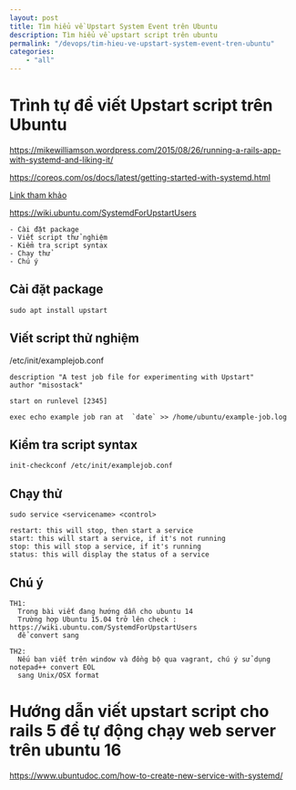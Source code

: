 ```yaml
---
layout: post
title: Tìm hiểu về Upstart System Event trên Ubuntu
description: Tìm hiểu về upstart script trên ubuntu
permalink: "/devops/tim-hieu-ve-upstart-system-event-tren-ubuntu"
categories:     
    - "all"
---
```


# Trình tự để viết Upstart script trên Ubuntu

https://mikewilliamson.wordpress.com/2015/08/26/running-a-rails-app-with-systemd-and-liking-it/

https://coreos.com/os/docs/latest/getting-started-with-systemd.html

[Link tham khảo](https://www.digitalocean.com/community/tutorials/the-upstart-event-system-what-it-is-and-how-to-use-it)

https://wiki.ubuntu.com/SystemdForUpstartUsers

```
- Cài đặt package
- Viết script thử nghiệm
- Kiểm tra script syntax
- Chạy thử
- Chú ý
```

## Cài đặt package

```
sudo apt install upstart
```

## Viết script thử nghiệm

/etc/init/examplejob.conf

```
description "A test job file for experimenting with Upstart"
author "misostack"

start on runlevel [2345]

exec echo example job ran at  `date` >> /home/ubuntu/example-job.log
```

## Kiểm tra script syntax

```
init-checkconf /etc/init/examplejob.conf
```

## Chạy thử

```
sudo service <servicename> <control>

restart: this will stop, then start a service
start: this will start a service, if it's not running
stop: this will stop a service, if it's running
status: this will display the status of a service
```

## Chú ý

```
TH1:
  Trong bài viết đang hướng dẫn cho ubuntu 14
  Trường hợp Ubuntu 15.04 trở lên check : https://wiki.ubuntu.com/SystemdForUpstartUsers
  để convert sang

TH2:
  Nếu bạn viết trên window và đồng bộ qua vagrant, chú ý sử dụng notepad++ convert EOL
  sang Unix/OSX format
```

# Hướng dẫn viết upstart script cho rails 5 để tự động chạy web server trên ubuntu 16

https://www.ubuntudoc.com/how-to-create-new-service-with-systemd/

```

```